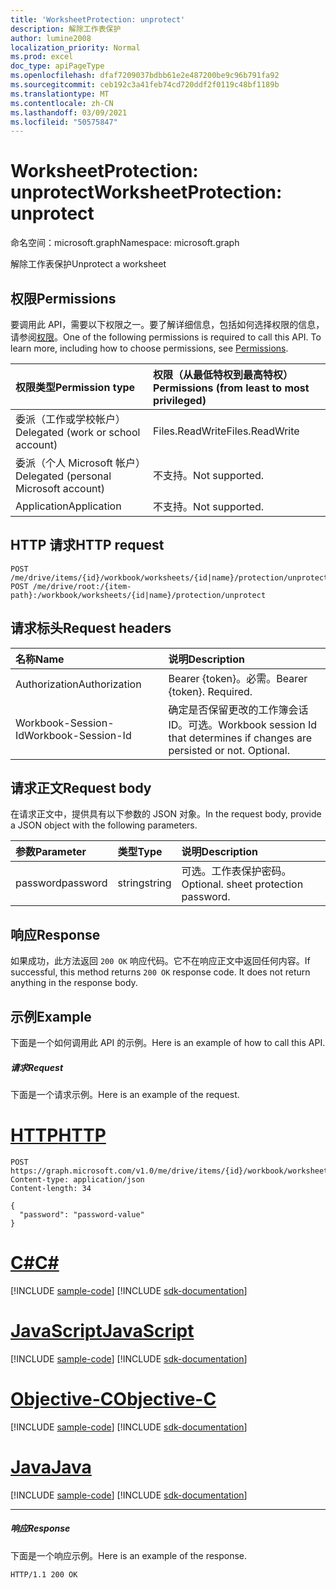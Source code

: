 ```yaml
---
title: 'WorksheetProtection: unprotect'
description: 解除工作表保护
author: lumine2008
localization_priority: Normal
ms.prod: excel
doc_type: apiPageType
ms.openlocfilehash: dfaf7209037bdbb61e2e487200be9c96b791fa92
ms.sourcegitcommit: ceb192c3a41feb74cd720ddf2f0119c48bf1189b
ms.translationtype: MT
ms.contentlocale: zh-CN
ms.lasthandoff: 03/09/2021
ms.locfileid: "50575847"
---
```

# <a name="worksheetprotection-unprotect"></a><span data-ttu-id="58468-103">WorksheetProtection: unprotect</span><span class="sxs-lookup"><span data-stu-id="58468-103">WorksheetProtection: unprotect</span></span>

<span data-ttu-id="58468-104">命名空间：microsoft.graph</span><span class="sxs-lookup"><span data-stu-id="58468-104">Namespace: microsoft.graph</span></span>

<span data-ttu-id="58468-105">解除工作表保护</span><span class="sxs-lookup"><span data-stu-id="58468-105">Unprotect a worksheet</span></span>
## <a name="permissions"></a><span data-ttu-id="58468-106">权限</span><span class="sxs-lookup"><span data-stu-id="58468-106">Permissions</span></span>
<span data-ttu-id="58468-p101">要调用此 API，需要以下权限之一。要了解详细信息，包括如何选择权限的信息，请参阅[权限](/graph/permissions-reference)。</span><span class="sxs-lookup"><span data-stu-id="58468-p101">One of the following permissions is required to call this API. To learn more, including how to choose permissions, see [Permissions](/graph/permissions-reference).</span></span>

|<span data-ttu-id="58468-109">权限类型</span><span class="sxs-lookup"><span data-stu-id="58468-109">Permission type</span></span>      | <span data-ttu-id="58468-110">权限（从最低特权到最高特权）</span><span class="sxs-lookup"><span data-stu-id="58468-110">Permissions (from least to most privileged)</span></span>              |
|:--------------------|:---------------------------------------------------------|
|<span data-ttu-id="58468-111">委派（工作或学校帐户）</span><span class="sxs-lookup"><span data-stu-id="58468-111">Delegated (work or school account)</span></span> | <span data-ttu-id="58468-112">Files.ReadWrite</span><span class="sxs-lookup"><span data-stu-id="58468-112">Files.ReadWrite</span></span>    |
|<span data-ttu-id="58468-113">委派（个人 Microsoft 帐户）</span><span class="sxs-lookup"><span data-stu-id="58468-113">Delegated (personal Microsoft account)</span></span> | <span data-ttu-id="58468-114">不支持。</span><span class="sxs-lookup"><span data-stu-id="58468-114">Not supported.</span></span>    |
|<span data-ttu-id="58468-115">Application</span><span class="sxs-lookup"><span data-stu-id="58468-115">Application</span></span> | <span data-ttu-id="58468-116">不支持。</span><span class="sxs-lookup"><span data-stu-id="58468-116">Not supported.</span></span> |

## <a name="http-request"></a><span data-ttu-id="58468-117">HTTP 请求</span><span class="sxs-lookup"><span data-stu-id="58468-117">HTTP request</span></span>
<!-- { "blockType": "ignored" } -->
```http
POST /me/drive/items/{id}/workbook/worksheets/{id|name}/protection/unprotect
POST /me/drive/root:/{item-path}:/workbook/worksheets/{id|name}/protection/unprotect

```
## <a name="request-headers"></a><span data-ttu-id="58468-118">请求标头</span><span class="sxs-lookup"><span data-stu-id="58468-118">Request headers</span></span>
| <span data-ttu-id="58468-119">名称</span><span class="sxs-lookup"><span data-stu-id="58468-119">Name</span></span>       | <span data-ttu-id="58468-120">说明</span><span class="sxs-lookup"><span data-stu-id="58468-120">Description</span></span>|
|:---------------|:----------|
| <span data-ttu-id="58468-121">Authorization</span><span class="sxs-lookup"><span data-stu-id="58468-121">Authorization</span></span>  | <span data-ttu-id="58468-p102">Bearer {token}。必需。</span><span class="sxs-lookup"><span data-stu-id="58468-p102">Bearer {token}. Required.</span></span> |
| <span data-ttu-id="58468-124">Workbook-Session-Id</span><span class="sxs-lookup"><span data-stu-id="58468-124">Workbook-Session-Id</span></span>  | <span data-ttu-id="58468-p103">确定是否保留更改的工作簿会话 ID。可选。</span><span class="sxs-lookup"><span data-stu-id="58468-p103">Workbook session Id that determines if changes are persisted or not. Optional.</span></span>|

## <a name="request-body"></a><span data-ttu-id="58468-127">请求正文</span><span class="sxs-lookup"><span data-stu-id="58468-127">Request body</span></span>
<span data-ttu-id="58468-128">在请求正文中，提供具有以下参数的 JSON 对象。</span><span class="sxs-lookup"><span data-stu-id="58468-128">In the request body, provide a JSON object with the following parameters.</span></span>

| <span data-ttu-id="58468-129">参数</span><span class="sxs-lookup"><span data-stu-id="58468-129">Parameter</span></span>    | <span data-ttu-id="58468-130">类型</span><span class="sxs-lookup"><span data-stu-id="58468-130">Type</span></span>   |<span data-ttu-id="58468-131">说明</span><span class="sxs-lookup"><span data-stu-id="58468-131">Description</span></span>|
|:---------------|:--------|:----------|
|<span data-ttu-id="58468-132">password</span><span class="sxs-lookup"><span data-stu-id="58468-132">password</span></span>|<span data-ttu-id="58468-133">string</span><span class="sxs-lookup"><span data-stu-id="58468-133">string</span></span>|<span data-ttu-id="58468-p104">可选。工作表保护密码。</span><span class="sxs-lookup"><span data-stu-id="58468-p104">Optional. sheet protection password.</span></span>|

## <a name="response"></a><span data-ttu-id="58468-136">响应</span><span class="sxs-lookup"><span data-stu-id="58468-136">Response</span></span>

<span data-ttu-id="58468-p105">如果成功，此方法返回 `200 OK` 响应代码。它不在响应正文中返回任何内容。</span><span class="sxs-lookup"><span data-stu-id="58468-p105">If successful, this method returns `200 OK` response code. It does not return anything in the response body.</span></span>

## <a name="example"></a><span data-ttu-id="58468-139">示例</span><span class="sxs-lookup"><span data-stu-id="58468-139">Example</span></span>
<span data-ttu-id="58468-140">下面是一个如何调用此 API 的示例。</span><span class="sxs-lookup"><span data-stu-id="58468-140">Here is an example of how to call this API.</span></span>
##### <a name="request"></a><span data-ttu-id="58468-141">请求</span><span class="sxs-lookup"><span data-stu-id="58468-141">Request</span></span>
<span data-ttu-id="58468-142">下面是一个请求示例。</span><span class="sxs-lookup"><span data-stu-id="58468-142">Here is an example of the request.</span></span>

# <a name="http"></a>[<span data-ttu-id="58468-143">HTTP</span><span class="sxs-lookup"><span data-stu-id="58468-143">HTTP</span></span>](#tab/http)
<!-- {
  "blockType": "request",
  "name": "worksheetprotection_unprotect"
}-->
```http
POST https://graph.microsoft.com/v1.0/me/drive/items/{id}/workbook/worksheets/{id|name}/protection/unprotect
Content-type: application/json
Content-length: 34

{
  "password": "password-value"
}
```
# <a name="c"></a>[<span data-ttu-id="58468-144">C#</span><span class="sxs-lookup"><span data-stu-id="58468-144">C#</span></span>](#tab/csharp)
[!INCLUDE [sample-code](../includes/snippets/csharp/worksheetprotection-unprotect-csharp-snippets.md)]
[!INCLUDE [sdk-documentation](../includes/snippets/snippets-sdk-documentation-link.md)]

# <a name="javascript"></a>[<span data-ttu-id="58468-145">JavaScript</span><span class="sxs-lookup"><span data-stu-id="58468-145">JavaScript</span></span>](#tab/javascript)
[!INCLUDE [sample-code](../includes/snippets/javascript/worksheetprotection-unprotect-javascript-snippets.md)]
[!INCLUDE [sdk-documentation](../includes/snippets/snippets-sdk-documentation-link.md)]

# <a name="objective-c"></a>[<span data-ttu-id="58468-146">Objective-C</span><span class="sxs-lookup"><span data-stu-id="58468-146">Objective-C</span></span>](#tab/objc)
[!INCLUDE [sample-code](../includes/snippets/objc/worksheetprotection-unprotect-objc-snippets.md)]
[!INCLUDE [sdk-documentation](../includes/snippets/snippets-sdk-documentation-link.md)]

# <a name="java"></a>[<span data-ttu-id="58468-147">Java</span><span class="sxs-lookup"><span data-stu-id="58468-147">Java</span></span>](#tab/java)
[!INCLUDE [sample-code](../includes/snippets/java/worksheetprotection-unprotect-java-snippets.md)]
[!INCLUDE [sdk-documentation](../includes/snippets/snippets-sdk-documentation-link.md)]

---


##### <a name="response"></a><span data-ttu-id="58468-148">响应</span><span class="sxs-lookup"><span data-stu-id="58468-148">Response</span></span>
<span data-ttu-id="58468-149">下面是一个响应示例。</span><span class="sxs-lookup"><span data-stu-id="58468-149">Here is an example of the response.</span></span> 
<!-- {
  "blockType": "response",
  "truncated": true
} -->
```http
HTTP/1.1 200 OK
```

<!-- uuid: 8fcb5dbc-d5aa-4681-8e31-b001d5168d79
2015-10-25 14:57:30 UTC -->
<!-- {
  "type": "#page.annotation",
  "description": "WorksheetProtection: unprotect",
  "keywords": "",
  "section": "documentation",
  "tocPath": "",
  "suppressions": [
  ]
}-->

